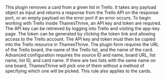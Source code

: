 This plugin removes a card from a given list in Trello. It takes any payload object as input and returns a response from the Trello API on the response port, or an empty payload on the error port if an error occurs. To begin working with Trello inside ThamesThrive, an API key and token are required. The API key can be retrieved by logging into Trello and visiting the app-key page. The token can be generated by clicking the token link and allowing access to the Trello account. The API key and token must then be copied into the Trello resource in ThamesThrive. The plugin form requires the URL of the Trello board, the name of the Trello list, and the name of the card. Advanced configuration requires the source ID and name, board URL, list name, list ID, and card name. If there are two lists with the same name on one board, ThamesThrive will pick one of them without a method of specifying which one will be picked. This rule also applies to the cards.
